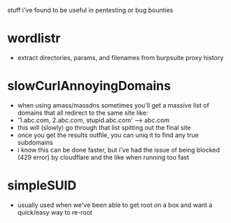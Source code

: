 stuff i've found to be useful in pentesting or bug bounties

# wordlistr
- extract directories, params, and filenames from burpsuite proxy history
# slowCurlAnnoyingDomains
- when using amass/massdns sometimes you'll get a massive list of domains that all redirect to the same site like:
- '1.abc.com, 2.abc.com, stupid.abc.com' --> abc.com
- this will (slowly) go through that list spitting out the final site
- once you get the results outfile, you can uniq it to find any true subdomains
- i know this can be done faster, but i've had the issue of being blocked (429 error) by cloudflare and the like when running too fast
# simpleSUID
- usually used when we've been able to get root on a box and want a quick/easy way to re-root
